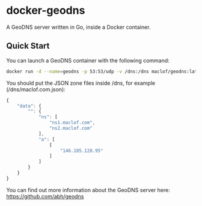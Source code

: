 # docker-geodns
A GeoDNS server written in Go, inside a Docker container.

## Quick Start

You can launch a GeoDNS container with the following command:

```bash
docker run -d --name=geodns -p 53:53/udp -v /dns:/dns maclof/geodns:latest
```

You should put the JSON zone files inside /dns, for example (/dns/maclof.com.json):

```javascript
{
	"data": {
		"": {
			"ns": [
				"ns1.maclof.com",
				"ns2.maclof.com"
			],
			"a": [
				[
					"146.185.128.95"
				]
			]
		}
	}
}
```

You can find out more information about the GeoDNS server here: https://github.com/abh/geodns
